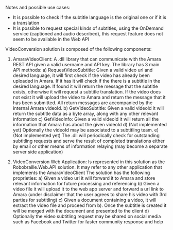 Notes and possible use cases:
- It is possible to check if the subtitle language is the original one or if it is a translation
- It is possible to request special kinds of subtitles, using the OnDemand service (captioned and audio described), this request feature does not seem to be available in the Web API


 VideoConversion solution is composed of the following components:
1) AmaraVideoClient: 
	A .dll library that can communicate with the Amara REST API given a valid username and API key. 
	The library has 3 main API methods:
		a) RequestVideoSubtitle: Given a valid video url and desired language, it will first check if the video has already been uploaded in Amara.
		If it has it will check if the there is a subtitle in the desired language. If found it will return the message that the subtitle exists, otherwise 
		it will request a subtitle translation. If the video does not exist it will upload the video to Amara and return the message that it has been submitted.
		All return messages are accompanied by the internal Amara videoId.
		b) GetVideoSubtitle: Given a valid videoId it will return the subtitle data as a byte array, along with any other relevant information
		c) GetVideoInfo: Given a valid videoId it will return all the information that Amara has about the given videoId
		d) (Not implemented yet) Optionally the videoId may be associated to a subtitling team.
		e) (Not implemented yet) The .dll will periodically check for outstanding subtitling requests and serve the result of completed translations either by email or
			other means of information relaying (may become a separate server side application)

2) VideoConversion Web Application:
	Is represented in this solution as the Robobraille.Web.API solution. It may refer to any other application that implements the AmaraVideoClient
	The solution has the following proprieties:
	a) Given a video url it will forward it to Amara and store relevant information for future processing and referencing
	b) Given a video file it will upload it to the web app server and forward a url link to Amara (under disclaimer that the user agrees to share his video with 3rd parties for subtitling)
	c) Given a document containing a video, it will extract the video file and proceed from b). Once the subtitle is created it will be merged with the document and presented to the client
	d) Optionally the video subtitling request may be shared on social media such as Facebook and Twitter for faster community response and help

